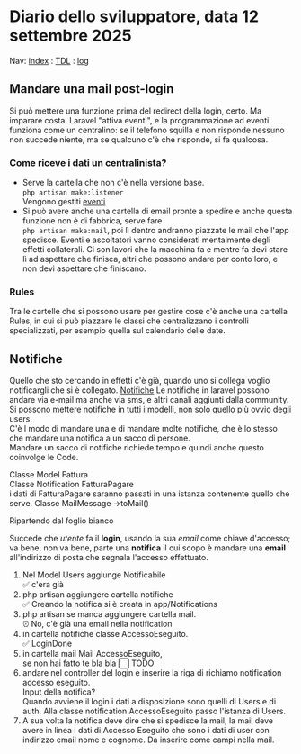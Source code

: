 # Diario dello sviluppatore, data 12 settembre 2025

Nav: [index](../index.md) : [TDL](../TDL.md) : [log](../../storage/logs/laravel.log)

## Mandare una mail post-login

Si può mettere una funzione prima del redirect della login, certo.
Ma imparare costa. Laravel "attiva eventi", e la programmazione ad eventi
funziona come un centralino: se il telefono squilla e non risponde nessuno
non succede niente, ma se qualcuno c'è che risponde, si fa qualcosa.

### Come riceve i dati un centralinista?

* Serve la cartella che non c'è nella versione base.  
`php artisan make:listener`  
Vengono gestiti [eventi](https://laravel.com/docs/12.x/events)
* Si può avere anche una cartella di email pronte a spedire
e anche questa funzione non è di fabbrica, serve fare  
`php artisan make:mail`, poi lì dentro andranno piazzate le mail che l'app spedisce.
Eventi e ascoltatori vanno considerati mentalmente degli
effetti collaterali. Ci son lavori che la macchina fa
e mentre fa devi stare lì ad aspettare che finisca, altri
che possono andare per conto loro, e non devi aspettare che finiscano.

### Rules

Tra le cartelle che si possono usare per gestire cose
c'è anche una cartella Rules, in cui si può piazzare
le classi che centralizzano i controlli specializzati,
per esempio quella sul calendario delle date.

## Notifiche

Quello che sto cercando in effetti c'è già, quando uno si collega
voglio notificargli che si è collegato.
[Notifiche](https://laravel.com/docs/12.x/notifications#introduction)
Le notifiche in laravel possono andare via e-mail
ma anche via sms, e altri canali aggiunti dalla community. Si possono mettere notifiche in tutti i modelli, non solo quello più ovvio degli users.  
C'è l modo di mandare una e di mandare molte notifiche,
che è lo stesso che mandare una notifica a un sacco di persone.  
Mandare un sacco di notifiche richiede tempo e quindi
anche questo coinvolge le Code.

Classe Model Fattura  
Classe Notification FatturaPagare  
i dati di FatturaPagare saranno passati in
una istanza contenente quello che serve.
Classe MailMessage ->toMail()

Ripartendo dal foglio bianco

Succede che *utente* fa il **login**, usando la sua *email* come chiave d'accesso; va bene, non va bene, parte una **notifica** il cui scopo è mandare una **email** all'indirizzo di posta che segnala l'accesso
effettuato.

1. Nel Model Users aggiunge Notificabile  
✅ c'era già
1. php artisan aggiungere cartella notifiche  
✅ Creando la notifica si è creata in app/Notifications
1. php artisan se manca aggiungere cartella mail.  
⏰ No, c'è già una email nella notification
1. in cartella notifiche classe AccessoEseguito.  
✅ LoginDone
1. in cartella mail Mail AccessoEseguito,  
se non hai fatto te bla bla
⬜️ TODO
1. andare nel controller del login e inserire la riga di richiamo notification accesso eseguito.  
Input della notifica?  
Quando avviene il login i dati a disposizione sono quelli di Users e di auth. Alla classe notification AccessoEseguito passo l'istanza di Users.
1. A sua volta la notifica deve dire che si spedisce la mail, la mail deve avere in linea i dati di Accesso Eseguito che sono i dati di user con indirizzo email nome e cognome. Da inserire come campi nella mail.
